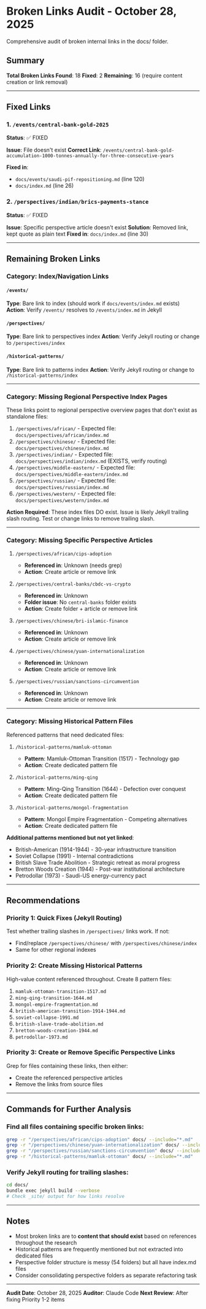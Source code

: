 # Broken Links Audit - October 28, 2025

Comprehensive audit of broken internal links in the docs/ folder.

## Summary

**Total Broken Links Found**: 18
**Fixed**: 2
**Remaining**: 16 (require content creation or link removal)

---

## Fixed Links

### 1. `/events/central-bank-gold-2025`
**Status**: ✅ FIXED

**Issue**: File doesn't exist
**Correct Link**: `/events/central-bank-gold-accumulation-1000-tonnes-annually-for-three-consecutive-years`

**Fixed in**:
- `docs/events/saudi-pif-repositioning.md` (line 120)
- `docs/index.md` (line 26)

### 2. `/perspectives/indian/brics-payments-stance`
**Status**: ✅ FIXED

**Issue**: Specific perspective article doesn't exist
**Solution**: Removed link, kept quote as plain text
**Fixed in**: `docs/index.md` (line 30)

---

## Remaining Broken Links

### Category: Index/Navigation Links

#### `/events/`
**Type**: Bare link to index (should work if `docs/events/index.md` exists)
**Action**: Verify `/events/` resolves to `/events/index.md` in Jekyll

#### `/perspectives/`
**Type**: Bare link to perspectives index
**Action**: Verify Jekyll routing or change to `/perspectives/index`

#### `/historical-patterns/`
**Type**: Bare link to patterns index
**Action**: Verify Jekyll routing or change to `/historical-patterns/index`

---

### Category: Missing Regional Perspective Index Pages

These links point to regional perspective overview pages that don't exist as standalone files:

1. `/perspectives/african/` - Expected file: `docs/perspectives/african/index.md`
2. `/perspectives/chinese/` - Expected file: `docs/perspectives/chinese/index.md`
3. `/perspectives/indian/` - Expected file: `docs/perspectives/indian/index.md` (EXISTS, verify routing)
4. `/perspectives/middle-eastern/` - Expected file: `docs/perspectives/middle-eastern/index.md`
5. `/perspectives/russian/` - Expected file: `docs/perspectives/russian/index.md`
6. `/perspectives/western/` - Expected file: `docs/perspectives/western/index.md`

**Action Required**: These index files DO exist. Issue is likely Jekyll trailing slash routing. Test or change links to remove trailing slash.

---

### Category: Missing Specific Perspective Articles

1. `/perspectives/african/cips-adoption`
   - **Referenced in**: Unknown (needs grep)
   - **Action**: Create article or remove link

2. `/perspectives/central-banks/cbdc-vs-crypto`
   - **Referenced in**: Unknown
   - **Folder issue**: No `central-banks` folder exists
   - **Action**: Create folder + article or remove link

3. `/perspectives/chinese/bri-islamic-finance`
   - **Referenced in**: Unknown
   - **Action**: Create article or remove link

4. `/perspectives/chinese/yuan-internationalization`
   - **Referenced in**: Unknown
   - **Action**: Create article or remove link

5. `/perspectives/russian/sanctions-circumvention`
   - **Referenced in**: Unknown
   - **Action**: Create article or remove link

---

### Category: Missing Historical Pattern Files

Referenced patterns that need dedicated files:

1. `/historical-patterns/mamluk-ottoman`
   - **Pattern**: Mamluk-Ottoman Transition (1517) - Technology gap
   - **Action**: Create dedicated pattern file

2. `/historical-patterns/ming-qing`
   - **Pattern**: Ming-Qing Transition (1644) - Defection over conquest
   - **Action**: Create dedicated pattern file

3. `/historical-patterns/mongol-fragmentation`
   - **Pattern**: Mongol Empire Fragmentation - Competing alternatives
   - **Action**: Create dedicated pattern file

**Additional patterns mentioned but not yet linked**:
- British-American (1914-1944) - 30-year infrastructure transition
- Soviet Collapse (1991) - Internal contradictions
- British Slave Trade Abolition - Strategic retreat as moral progress
- Bretton Woods Creation (1944) - Post-war institutional architecture
- Petrodollar (1973) - Saudi-US energy-currency pact

---

## Recommendations

### Priority 1: Quick Fixes (Jekyll Routing)
Test whether trailing slashes in `/perspectives/` links work. If not:
- Find/replace `/perspectives/chinese/` with `/perspectives/chinese/index`
- Same for other regional indexes

### Priority 2: Create Missing Historical Patterns
High-value content referenced throughout. Create 8 pattern files:
1. `mamluk-ottoman-transition-1517.md`
2. `ming-qing-transition-1644.md`
3. `mongol-empire-fragmentation.md`
4. `british-american-transition-1914-1944.md`
5. `soviet-collapse-1991.md`
6. `british-slave-trade-abolition.md`
7. `bretton-woods-creation-1944.md`
8. `petrodollar-1973.md`

### Priority 3: Create or Remove Specific Perspective Links
Grep for files containing these links, then either:
- Create the referenced perspective articles
- Remove the links from source files

---

## Commands for Further Analysis

### Find all files containing specific broken links:
```bash
grep -r "/perspectives/african/cips-adoption" docs/ --include="*.md"
grep -r "/perspectives/chinese/yuan-internationalization" docs/ --include="*.md"
grep -r "/perspectives/russian/sanctions-circumvention" docs/ --include="*.md"
grep -r "/historical-patterns/mamluk-ottoman" docs/ --include="*.md"
```

### Verify Jekyll routing for trailing slashes:
```bash
cd docs/
bundle exec jekyll build --verbose
# Check _site/ output for how links resolve
```

---

## Notes

- Most broken links are to **content that should exist** based on references throughout the research
- Historical patterns are frequently mentioned but not extracted into dedicated files
- Perspective folder structure is messy (54 folders) but all have index.md files
- Consider consolidating perspective folders as separate refactoring task

---

**Audit Date**: October 28, 2025
**Auditor**: Claude Code
**Next Review**: After fixing Priority 1-2 items
